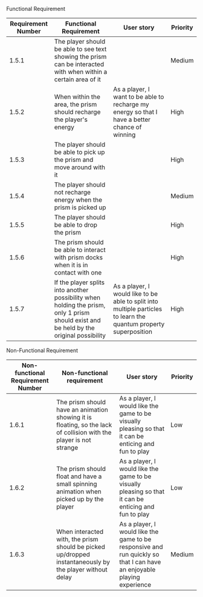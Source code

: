 
Functional Requirement

| Requirement Number | Functional Requirement                                                                                                                  | User story                                                                                                        | Priority |
| ------------------ | --------------------------------------------------------------------------------------------------------------------------------------- | ----------------------------------------------------------------------------------------------------------------- | -------- |
| 1.5.1              | The player should be able to see text showing the prism can be interacted with when within a certain area of it                         |                                                                                                                   | Medium   |
| 1.5.2              | When within the area, the prism should recharge the player's energy                                                                     | As a player, I want to be able to recharge my energy so that I have a better chance of winning                    | High     |
| 1.5.3              | The player should be able to pick up the prism and move around with it                                                                  |                                                                                                                   | High     |
| 1.5.4              | The player should not recharge energy when the prism is picked up                                                                       |                                                                                                                   | Medium   |
| 1.5.5              | The player should be able to drop the prism                                                                                             |                                                                                                                   | High     |
| 1.5.6              | The prism should be able to interact with prism docks when it is in contact with one                                                    |                                                                                                                   | High     |
| 1.5.7              | If the player splits into another possibility when holding the prism, only 1 prism should exist and be held by the original possibility | As a player, I would like to be able to split into multiple particles to learn the quantum property superposition | High     |
Non-Functional Requirement 

| Non-functional Requirement Number | Non-functional requirement                                                                                         | User story                                                                                                             | Priority |
| --------------------------------- | ------------------------------------------------------------------------------------------------------------------ | ---------------------------------------------------------------------------------------------------------------------- | -------- |
| 1.6.1                             | The prism should have an animation showing it is floating, so the lack of collision with the player is not strange | As a player, I would like the game to be visually pleasing so that it can be enticing and fun to play                  | Low      |
| 1.6.2                             | The prism should float and have a small spinning animation when picked up by the player                            | As a player, I would like the game to be visually pleasing so that it can be enticing and fun to play                  | Low      |
| 1.6.3                             | When interacted with, the prism should be picked up/dropped instantaneously by the player without delay            | As a player, I would like the game to be responsive and run quickly so that I can have an enjoyable playing experience | Medium   |
